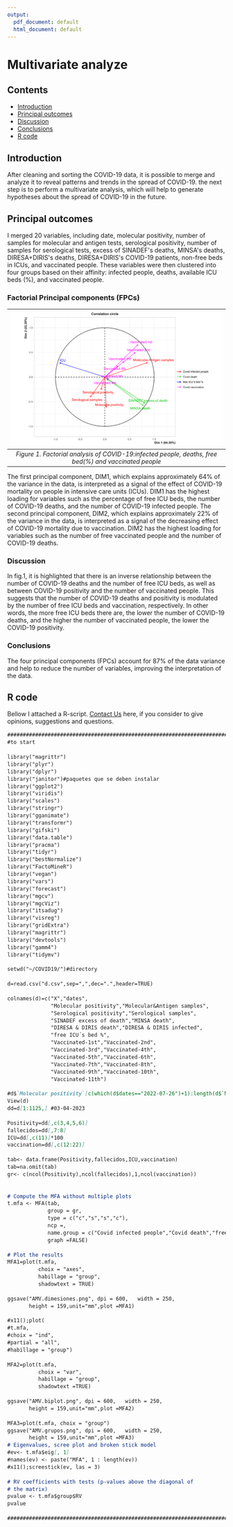 ```yaml
---
output:
  pdf_document: default
  html_document: default
---
```

# Multivariate analyze

## Contents
-   [Introduction](#introduction)
-   [Principal outcomes](#principal-outcomes)
-   [Discussion](##discussion)
-   [Conclusions](#conclusions)
-   [R code](#r-code)

## Introduction
After cleaning and sorting the COVID-19 data, it is possible to merge and analyze it to reveal patterns and trends in the spread of COVID-19. the next step is to perform a multivariate analysis, which will help to generate hypotheses about the spread of COVID-19 in the future.

## Principal outcomes
I merged 20 variables, including date, molecular positivity, number of samples for molecular and antigen tests, serological positivity, number of samples for serological tests, excess of SINADEF's deaths, MINSA's deaths, DIRESA+DIRIS's deaths, DIRESA+DIRIS's COVID-19 patients, non-free beds in ICUs, and vaccinated people. These variables were then clustered into four groups based on their affinity: infected people, deaths, available ICU beds (%), and vaccinated people.
                 
### Factorial Principal components (FPCs)
|[![Figure .1](plotting/AMV.biplot.png)](https://github.com/jasb3110/COVIDPERU/blob/1ee55684f2eadadde76548a45d09be429252cf5f/plotting/AMV.biplot.png?raw=true)|
|:----------------------------------------------------------------------------:|
|*Figure 1. Factorial analysis of COVID-19:infected people, deaths, free bed(%) and vaccinated people*|

The first principal component, DIM1, which explains approximately 64% of the variance in the data, is interpreted as a signal of the effect of COVID-19 mortality on people in intensive care units (ICUs). DIM1 has the highest loading for variables such as the percentage of free ICU beds, the number of COVID-19 deaths, and the number of COVID-19 infected people. The second principal component, DIM2, which explains approximately 22% of the variance in the data, is interpreted as a signal of the decreasing effect of COVID-19 mortality due to vaccination. DIM2 has the highest loading for variables such as the number of free vaccinated people and the number of COVID-19 deaths.

### Discussion
In fig.1, it is highlighted that there is an inverse relationship between the number of COVID-19 deaths and the number of free ICU beds, as well as between COVID-19 positivity and the number of vaccinated people. This suggests that the number of COVID-19 deaths and positivity is modulated by the number of free ICU beds and vaccination, respectively. In other words, the more free ICU beds there are, the lower the number of COVID-19 deaths, and the higher the number of vaccinated people, the lower the COVID-19 positivity.

### Conclusions

The four principal components (FPCs) account for 87% of the data variance and help to reduce the number of variables, improving the interpretation of the data.

## R code
Bellow I attached a R-script. [Contact Us](mailto:solisbenites.jose@gmail.com) here, if you consider to give opinions, suggestions and questions.

``` markdown
################################################################################
#to start

library("magrittr")
library("plyr")
library("dplyr")
library("janitor")#paquetes que se deben instalar
library("ggplot2")
library("viridis")  
library("scales")
library("stringr")
library("gganimate")
library("transformr")
library("gifski")
library("data.table")
library("pracma")
library("tidyr")
library("bestNormalize")
library("FactoMineR")
library("vegan")
library("vars")
library("forecast")
library("mgcv")
library("mgcViz")
library("itsadug")
library("visreg")
library("gridExtra")
library("magrittr")
library("devtools")
library("gamm4")
library("tidymv")

setwd("~/COVID19/")#directory

d=read.csv("d.csv",sep=",",dec=".",header=TRUE)

colnames(d)=c("X","dates",                              
              "Molecular positivity","Molecular&Antigen samples", 
              "Serological positivity","Serological samples",                
              "SINADEF excess of death","MINSA death",                   
              "DIRESA & DIRIS death","DIRESA & DIRIS infected",            
              "free ICU´s bed %",           
              "Vaccinated-1st","Vaccinated-2nd",                      
              "Vaccinated-3rd","Vaccinated-4th",
              "Vaccinated-5th","Vaccinated-6th",
              "Vaccinated-7th","Vaccinated-8th",
              "Vaccinated-9th","Vaccinated-10th",
              "Vaccinated-11th")

#d$`Molecular positivity`[c(which(d$dates=="2022-07-26")+1):length(d$`Molecular positivity`)]=NA
View(d)
dd=d[1:1125,] #03-04-2023

Positivity=dd[,c(3,4,5,6)]
fallecidos=dd[,7:8]
ICU=dd[,c(11)]*100
vaccination=dd[,c(12:22)]

tab<- data.frame(Positivity,fallecidos,ICU,vaccination)
tab=na.omit(tab)
gr<- c(ncol(Positivity),ncol(fallecidos),1,ncol(vaccination))


# Compute the MFA without multiple plots
t.mfa <- MFA(tab,
             group = gr,
             type = c("c","s","s","c"),
             ncp =,
             name.group = c("Covid infected people","Covid death","free ICU´s bed %","Covid vaccination"),
             graph =FALSE)

# Plot the results
MFA1=plot(t.mfa,
          choix = "axes",
          habillage = "group",
          shadowtext = TRUE)

ggsave("AMV.dimesiones.png", dpi = 600,   width = 250,
       height = 159,unit="mm",plot =MFA1)

#x11();plot(
#t.mfa,
#choix = "ind",
#partial = "all",
#habillage = "group")

MFA2=plot(t.mfa,
          choix = "var",
          habillage = "group",
          shadowtext =TRUE)

ggsave("AMV.biplot.png", dpi = 600,   width = 250,
       height = 159,unit="mm",plot =MFA2)

MFA3=plot(t.mfa, choix = "group")
ggsave("AMV.grupos.png", dpi = 600,   width = 250,
       height = 159,unit="mm",plot =MFA3)
# Eigenvalues, scree plot and broken stick model
#ev<- t.mfa$eig[, 1]
#names(ev) <- paste("MFA", 1 : length(ev))
#x11();screestick(ev, las = 3)

# RV coefficients with tests (p-values above the diagonal of
# the matrix)
pvalue <- t.mfa$group$RV
pvalue

################################################################################
```

